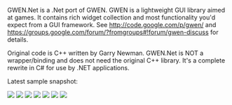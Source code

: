 GWEN.Net is a .Net port of GWEN. GWEN is a lightweight GUI library aimed at games. It contains rich widget collection and most functionality you'd expect from a GUI framework. See http://code.google.com/p/gwen/ and https://groups.google.com/forum/?fromgroups#!forum/gwen-discuss for details.

Original code is C++ written by Garry Newman. GWEN.Net is NOT a wrapper/binding and does not need the original C++ library. It's a complete rewrite in C# for use by .NET applications.

Latest sample snapshot:

<img src='http://i.imgur.com/9hiQn.png' />
<img src='http://i.imgur.com/bn2HH.png' />
<img src='http://omeg.pl/blog/wp-content/uploads/gwennet_button.png' />
<img src='http://omeg.pl/blog/wp-content/uploads/gwennet_combo.png' />
<img src='http://omeg.pl/blog/wp-content/uploads/gwennet_text.png' />
<img src='http://omeg.pl/blog/wp-content/uploads/gwennet_splitter.png' />
<img src='http://i.imgur.com/lHIUx.png' />